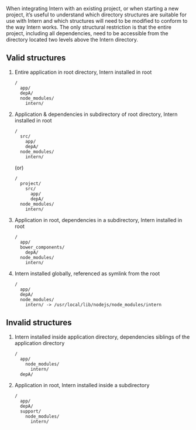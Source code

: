 When integrating Intern with an existing project, or when starting a new project, it’s useful to understand which directory structures are suitable for use with Intern and which structures will need to be modified to conform to the way Intern works. The only structural restriction is that the entire project, including all dependencies, need to be accessible from the directory located two levels above the Intern directory.

## Valid structures

1. Entire application in root directory, Intern installed in root

   ```
   /
     app/
     depA/
     node_modules/
       intern/
   ```

2. Application & dependencies in subdirectory of root directory, Intern installed in root

   ```
   /
     src/
       app/
       depA/
     node_modules/
       intern/
   ```

   (or)

   ```
   /
     project/
       src/
         app/
         depA/
     node_modules/
       intern/
   ```

3. Application in root, dependencies in a subdirectory, Intern installed in root

   ```
   /
     app/
     bower_components/
       depA/
     node_modules/
       intern/
   ```

4. Intern installed globally, referenced as symlink from the root

   ```
   /
     app/
     depA/
     node_modules/
       intern/ -> /usr/local/lib/nodejs/node_modules/intern
   ```

## Invalid structures

1. Intern installed inside application directory, dependencies siblings of the application directory

   ```
   /
     app/
       node_modules/
         intern/
     depA/
   ```

2. Application in root, Intern installed inside a subdirectory

   ```
   /
     app/
     depA/
     support/
       node_modules/
         intern/
   ```